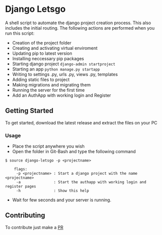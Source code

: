 # Django Letsgo

A shell script to automate the django project creation process. This also includes the initial routing. The following actions are performed when you run this script: 
* Creation of the project folder 
* Creating and activating virtual enviroment
* Updating pip to latest version
* Installing neccessary pip packages
* Starting django project `django-admin startproject`
* Starting an app `python manage.py startapp`
* Writing to settings .py, urls .py, views .py, templates
* Adding static files to project
* Making migrations and migrating them
* Running the server for the first time
* Add an AuthApp with working login and Register


## Getting Started

To get started, download the latest release and extract the files on your PC

### Usage
* Place the script anywhere you wish
* Open the folder in Git-Bash and type the following command
```
$ source django-letsgo -p <projectname>
    
    flags:
     -p <projectname> : Start a django project with the name <projectname>
     -a               : Start the authapp with working login and register pages
     -h               : Show this help
```
* Wait for few seconds and your server is running.


## Contributing
To contribute just make a [PR](https://github.com/neerajadhav/django-letsgo)

